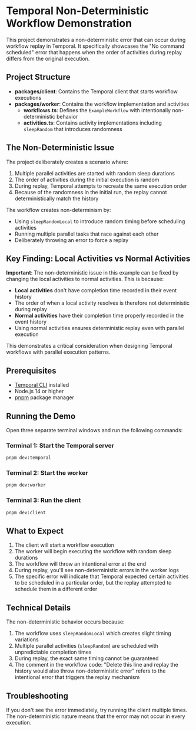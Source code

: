 # Temporal Non-Deterministic Workflow Demonstration

This project demonstrates a non-deterministic error that can occur during workflow replay in Temporal. It specifically showcases the "No command scheduled" error that happens when the order of activities during replay differs from the original execution.

## Project Structure

- **packages/client**: Contains the Temporal client that starts workflow executions
- **packages/worker**: Contains the workflow implementation and activities
  - **workflows.ts**: Defines the `ExampleWorkflow` with intentionally non-deterministic behavior
  - **activities.ts**: Contains activity implementations including `sleepRandom` that introduces randomness

## The Non-Deterministic Issue

The project deliberately creates a scenario where:

1. Multiple parallel activities are started with random sleep durations
2. The order of activities during the initial execution is random
3. During replay, Temporal attempts to recreate the same execution order
4. Because of the randomness in the initial run, the replay cannot deterministically match the history

The workflow creates non-determinism by:

- Using `sleepRandomLocal` to introduce random timing before scheduling activities
- Running multiple parallel tasks that race against each other
- Deliberately throwing an error to force a replay

## Key Finding: Local Activities vs Normal Activities

**Important**: The non-deterministic issue in this example can be fixed by changing the local activities to normal activities. This is because:

- **Local activities** don't have completion time recorded in their event history
- The order of when a local activity resolves is therefore not deterministic during replay
- **Normal activities** have their completion time properly recorded in the event history
- Using normal activities ensures deterministic replay even with parallel execution

This demonstrates a critical consideration when designing Temporal workflows with parallel execution patterns.

## Prerequisites

- [Temporal CLI](https://docs.temporal.io/cli) installed
- Node.js 14 or higher
- [pnpm](https://pnpm.io/installation) package manager

## Running the Demo

Open three separate terminal windows and run the following commands:

### Terminal 1: Start the Temporal server

```bash
pnpm dev:temporal
```

### Terminal 2: Start the worker

```bash
pnpm dev:worker
```

### Terminal 3: Run the client

```bash
pnpm dev:client
```

## What to Expect

1. The client will start a workflow execution
2. The worker will begin executing the workflow with random sleep durations
3. The workflow will throw an intentional error at the end
4. During replay, you'll see non-deterministic errors in the worker logs
5. The specific error will indicate that Temporal expected certain activities to be scheduled in a particular order, but the replay attempted to schedule them in a different order

## Technical Details

The non-deterministic behavior occurs because:

1. The workflow uses `sleepRandomLocal` which creates slight timing variations
2. Multiple parallel activities (`sleepRandom`) are scheduled with unpredictable completion times
3. During replay, the exact same timing cannot be guaranteed
4. The comment in the workflow code: "Delete this line and replay the history would also throw non-deterministic error" refers to the intentional error that triggers the replay mechanism

## Troubleshooting

If you don't see the error immediately, try running the client multiple times. The non-deterministic nature means that the error may not occur in every execution.
